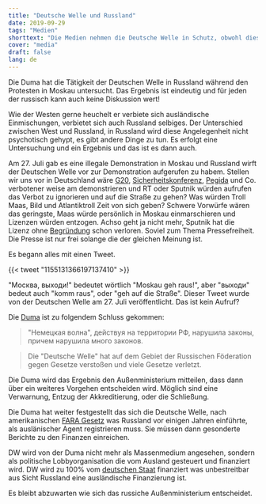 ```yaml
---
title: "Deutsche Welle und Russland"
date: 2019-09-29
tags: "Medien"
shorttext: "Die Medien nehmen die Deutsche Welle in Schutz, obwohl diese nachweislich zur Demonstrationen aufgerufen hat!"
cover: "media"
draft: false
lang: de
---
```


Die Duma hat die Tätigkeit der Deutschen Welle in Russland während den Protesten in Moskau untersucht. Das Ergebnis ist eindeutig und für jeden der russisch kann auch keine Diskussion wert! 

Wie der Westen gerne heuchelt er verbiete sich ausländische Einmischungen, verbietet sich auch Russland selbiges. Der Unterschied zwischen West und Russland, in Russland wird diese Angelegenheit nicht psychotisch gehypt, es gibt andere Dinge zu tun. Es erfolgt eine Untersuchung und ein Ergebnis und das ist es dann auch. 

Am 27. Juli  gab es eine illegale Demonstration in Moskau und Russland wirft der Deutschen Welle vor zur Demonstration aufgerufen zu habem. Stellen wir uns vor in Deutschland wäre [G20](https://www.zeit.de/2017/27/g20-demonstration-gericht-polizei/seite-2 "Mit dem Rücken zur Wand"), [Sicherheitskonferenz](https://www.muenchen.tv/demos-sicherheitszonen-und-co-muenchen-ruestet-sich-fuer-55-sicherheitskonferenz-304000/ "Demos, Sicherheitszonen und Co.: München rüstet sich für 55. Sicherheitskonferenz"), [Pegida](https://www.publik-forum.de/Politik-Gesellschaft/pegida-demonstrationen-verbieten-2 "Pegida-Demonstrationen verbieten?") und Co. verbotener weise am demonstrieren und RT oder Sputnik würden aufrufen das Verbot zu ignorieren und auf die Straße zu gehen? Was würden Troll Maas, Bild und Atlantiktroll Zeit von sich geben? Schwere Vorwürfe wären das geringste, Maas würde persönlich in Moskau einmarschieren und Lizenzen würden entzogen. Achso geht ja nicht mehr, Sputnik hat die Lizenz ohne [Begründung](https://de.sputniknews.com/politik/20190228324144733-sputik-radio-sendungen-deutschland/ "Russlands Außenamt kommentiert Einstellung von Sputnik-Radiosendungen in Deutschland") schon verloren. Soviel zum Thema Pressefreiheit. Die Presse ist nur frei solange die der gleichen Meinung ist.

Es begann alles mit einen Tweet.

{{< tweet "1155131366197137410" >}}

"Москва, выходи!" bedeutet wörtlich "Moskau geh raus!", aber "выходи" bedeut auch "komm raus", oder "geh auf die Straße". Dieser Tweet wurde von der Deutschen Welle am 27. Juli veröffentlicht. Das ist kein Aufruf? 

Die [Duma](https://tass.ru/politika/6937181 "Комиссия Госдумы нашла в материалах Deutsche Welle признаки оправдания экстремизма") ist zu folgendem Schluss gekommen:

> "Немецкая волна", действуя на территории РФ, нарушила законы, причем нарушила много законов. 

> Die "Deutsche Welle" hat auf dem Gebiet der Russischen Föderation gegen Gesetze verstoßen und viele Gesetze verletzt.

Die Duma wird das Ergebnis den Außenministerium mitteilen, dass dann über ein weiteres Vorgehen entscheiden wird. Möglich sind eine Verwarnung, Entzug der Akkreditierung, oder die Schließung.

Die Duma hat weiter festgestellt das sich die Deutsche Welle, nach amerikanischen [FARA Gesetz](https://www.justice.gov/nsd-fara "FOREIGN AGENTS REGISTRATION ACT") was Russland vor einigen Jahren einführte, als auslänischer Agent registrieren muss. Sie müssen dann gesonderte Berichte zu den Finanzen einreichen. 

DW wird von der Duma nicht mehr als Massenmedium angesehen, sondern als politische Lobbyorganisation die vom Ausland gesteuert und finanziert wird. DW wird zu 100% vom [deutschen Staat](https://www.dw.com/de/wer-finanziert-die-dw/a-279073 "Wer finanziert die DW?") finanziert was unbestreitbar aus Sicht Russland eine ausländische Finanzierung ist.

Es bleibt abzuwarten wie sich das russiche Außenministerium entscheidet. 
